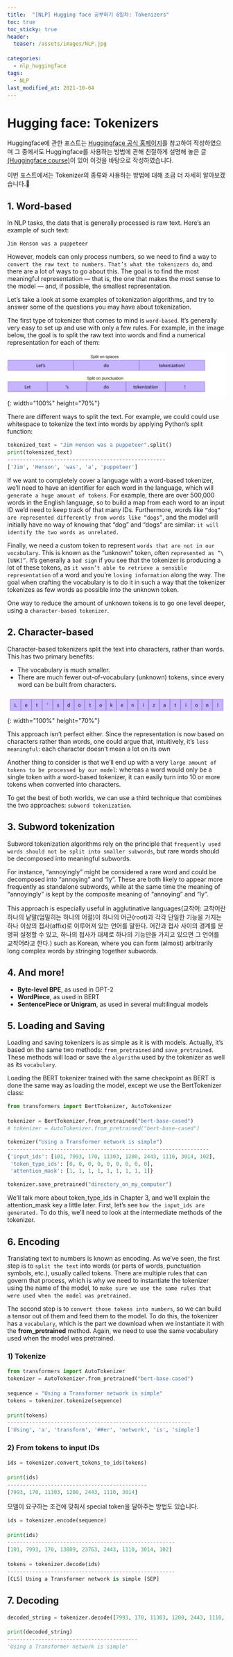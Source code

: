 ```yaml
---
title:  "[NLP] Hugging face 공부하기 6일차: Tokenizers"
toc: true
toc_sticky: true
header:
  teaser: /assets/images/NLP.jpg

categories:
  - nlp_huggingface
tags:
  - NLP
last_modified_at: 2021-10-04
---  
```


# Hugging face: Tokenizers
Huggingface에 관한 포스트는 [Huggingface 공식 홈페이지](https://huggingface.co/)를 참고하여 작성하였으며 그 중에서도 Huggingface를 사용하는 방법에 관해 친절하게 설명해 놓은 글[(Huggingface course)](https://huggingface.co/course/chapter1)이 있어 이것을 바탕으로 작성하였습니다.  

이번 포스트에서는 Tokenizer의 종류와 사용하는 방법에 대해 조금 더 자세히 알아보겠습니다.🤗  

## 1. Word-based  

In NLP tasks, the data that is generally processed is raw text. Here’s an example of such text:

```
Jim Henson was a puppeteer
```

However, models can only process numbers, so we need to find a way to `convert the raw text to numbers.` `That’s what the tokenizers do`, and there are a lot of ways to go about this. The goal is to find the most meaningful representation — that is, the one that makes the most sense to the model — and, if possible, the smallest representation.

Let’s take a look at some examples of tokenization algorithms, and try to answer some of the questions you may have about tokenization.  

The first type of tokenizer that comes to mind is `word-based`. It’s generally very easy to set up and use with only a few rules. For example, in the image below, the goal is to split the raw text into words and find a numerical representation for each of them:  

![](/assets/images/huggingface_9.png){: width="100%" height="70%"}  

There are different ways to split the text. For example, we could could use whitespace to tokenize the text into words by applying Python’s split function:  

```python
tokenized_text = "Jim Henson was a puppeteer".split()
print(tokenized_text)
---------------------------------------------------
['Jim', 'Henson', 'was', 'a', 'puppeteer']
```

If we want to completely cover a language with a word-based tokenizer, we’ll need to have an identifier for each word in the language, which will `generate a huge amount of tokens`. For example, there are over 500,000 words in the English language, so to build a map from each word to an input ID we’d need to keep track of that many IDs. Furthermore, words like `“dog” are represented differently from words like “dogs”`, and the model will initially have no way of knowing that “dog” and “dogs” are similar: `it will identify the two words as unrelated.`  

Finally, we need a custom token to represent `words that are not in our vocabulary`. This is known as the “unknown” token, often `represented as ”\[UNK]”`. It’s generally a `bad sign` if you see that the tokenizer is producing a lot of these tokens, as `it wasn’t able to retrieve a sensible representation` of a word and you’re `losing information` along the way. The goal when crafting the vocabulary is to do it in such a way that the tokenizer tokenizes as few words as possible into the unknown token.

One way to reduce the amount of unknown tokens is to go one level deeper, using a `character-based tokenizer`.  

## 2. Character-based  

Character-based tokenizers split the text into characters, rather than words. This has two primary benefits:

- The vocabulary is much smaller.
- There are much fewer out-of-vocabulary (unknown) tokens, since every word can be built from characters.

![](/assets/images/huggingface_10.png){: width="100%" height="70%"}  

This approach isn’t perfect either. Since the representation is now based on characters rather than words, one could argue that, intuitively, it’s `less meaningful`: each character doesn’t mean a lot on its own  

Another thing to consider is that we’ll end up with a very `large amount of tokens to be processed by our model`: whereas a word would only be a single token with a word-based tokenizer, it can easily turn into 10 or more tokens when converted into characters.  

To get the best of both worlds, we can use a third technique that combines the two approaches: `subword tokenization`.  

## 3. Subword tokenization  
Subword tokenization algorithms rely on the principle that `frequently used words should not be split into smaller subwords`, but rare words should be decomposed into meaningful subwords.

For instance, “annoyingly” might be considered a rare word and could be decomposed into “annoying” and “ly”. These are both likely to appear more frequently as standalone subwords, while at the same time the meaning of “annoyingly” is kept by the composite meaning of “annoying” and “ly”.  

This approach is especially useful in agglutinative languages(교착어: 교착어란 하나의 낱말(엄밀히는 하나의 어절)이 하나의 어근(root)과 각각 단일한 기능을 가지는 하나 이상의 접사(affix)로 이루어져 있는 언어를 말한다. 어간과 접사 사이의 경계를 분명히 설정할 수 있고, 하나의 접사가 대체로 하나의 기능만을 가지고 있으면 그 언어를 교착어라고 한다.) such as Korean, where you can form (almost) arbitrarily long complex words by stringing together subwords.  

## 4. And more!  

- __Byte-level BPE__, as used in GPT-2
- __WordPiece__, as used in BERT
- __SentencePiece or Unigram__, as used in several multilingual models  

## 5. Loading and Saving

Loading and saving tokenizers is as simple as it is with models. Actually, it’s based on the same two methods: `from_pretrained` and `save_pretrained`. These methods will load or save the `algorithm` used by the tokenizer as well as its `vocabulary`.

Loading the BERT tokenizer trained with the same checkpoint as BERT is done the same way as loading the model, except we use the BertTokenizer class:  

```python
from transformers import BertTokenizer, AutoTokenizer

tokenizer = BertTokenizer.from_pretrained("bert-base-cased")
# tokenizer = AutoTokenizer.from_pretrained("bert-base-cased")
```

```python
tokenizer("Using a Transformer network is simple")
-----------------------------------------------------------------
{'input_ids': [101, 7993, 170, 11303, 1200, 2443, 1110, 3014, 102],
 'token_type_ids': [0, 0, 0, 0, 0, 0, 0, 0, 0],
 'attention_mask': [1, 1, 1, 1, 1, 1, 1, 1, 1]}
```

```python
tokenizer.save_pretrained("directory_on_my_computer")
```

We’ll talk more about token_type_ids in Chapter 3, and we’ll explain the attention_mask key a little later. First, let’s see `how the input_ids are generated.` To do this, we’ll need to look at the intermediate methods of the tokenizer.  

## 6. Encoding

Translating text to numbers is known as encoding. As we’ve seen, the first step is to `split the text` into words (or parts of words, punctuation symbols, etc.), usually called tokens. There are multiple rules that can govern that process, which is why we need to instantiate the tokenizer using the name of the model, to `make sure we use the same rules that were used when the model was pretrained.`

The second step is to `convert those tokens into numbers`, so we can build a tensor out of them and feed them to the model. To do this, the tokenizer has a `vocabulary`, which is the part we download when we instantiate it with the __from_pretrained__ method. Again, we need to use the same vocabulary used when the model was pretrained.  

### 1) Tokenize

```python
from transformers import AutoTokenizer
tokenizer = AutoTokenizer.from_pretrained("bert-base-cased")

sequence = "Using a Transformer network is simple"
tokens = tokenizer.tokenize(sequence)

print(tokens)
-----------------------------------------------------------
['Using', 'a', 'transform', '##er', 'network', 'is', 'simple']
```

### 2) From tokens to input IDs

```python
ids = tokenizer.convert_tokens_to_ids(tokens)

print(ids)
---------------------------------------------
[7993, 170, 11303, 1200, 2443, 1110, 3014]
```

모델이 요구하는 조건에 맞춰서 special token을 달아주는 방법도 있습니다.  

```python
ids = tokenizer.encode(sequence)

print(ids)
------------------------------------------------------
[101, 7993, 170, 13809, 23763, 2443, 1110, 3014, 102]

tokens = tokenizer.decode(ids)
------------------------------------------------------
[CLS] Using a Transformer network is simple [SEP]
```  

## 7. Decoding

```python
decoded_string = tokenizer.decode([7993, 170, 11303, 1200, 2443, 1110, 3014])

print(decoded_string)
------------------------------------------
'Using a Transformer network is simple'
```
